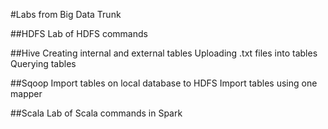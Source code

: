 #Labs from Big Data Trunk

##HDFS
Lab of HDFS commands 

##Hive
Creating internal and external tables
Uploading .txt files into tables
Querying tables

##Sqoop
Import tables on local database to HDFS
Import tables using one mapper

##Scala
Lab of Scala commands in Spark
